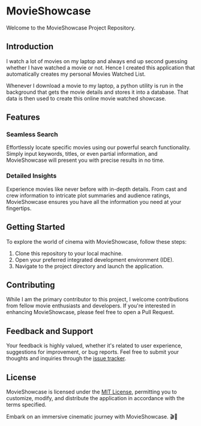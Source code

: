 # MovieShowcase

Welcome to the MovieShowcase Project Repository.

## Introduction

I watch a lot of movies on my laptop and always end up second guessing whether I have watched a movie or not. Hence I created this application that automatically creates my personal Movies Watched List.

Whenever I download a movie to my laptop, a python utility is run in the background that gets the movie details and stores it into a database. 
That data is then used to create this online movie watched showcase.

## Features


### Seamless Search

Effortlessly locate specific movies using our powerful search functionality. Simply input keywords, titles, or even partial information, and MovieShowcase will present you with precise results in no time.

### Detailed Insights

Experience movies like never before with in-depth details. From cast and crew information to intricate plot summaries and audience ratings, MovieShowcase ensures you have all the information you need at your fingertips.

## Getting Started

To explore the world of cinema with MovieShowcase, follow these steps:

1. Clone this repository to your local machine.
2. Open your preferred integrated development environment (IDE).
3. Navigate to the project directory and launch the application.

## Contributing

While I am the primary contributor to this project, I welcome contributions from fellow movie enthusiasts and developers. If you're interested in enhancing MovieShowcase, please feel free to open a Pull Request.

## Feedback and Support

Your feedback is highly valued, whether it's related to user experience, suggestions for improvement, or bug reports. Feel free to submit your thoughts and inquiries through the [issue tracker](https://github.com/gijocode/MovieShowcase/issues).

## License

MovieShowcase is licensed under the [MIT License](LICENSE), permitting you to customize, modify, and distribute the application in accordance with the terms specified.

Embark on an immersive cinematic journey with MovieShowcase. 🎬🍿

